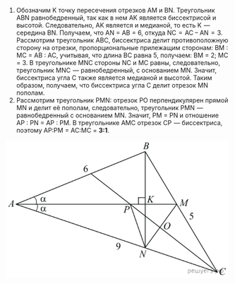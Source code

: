 1) Обозначим K точку пересечения отрезков AM и BN. Треугольник ABN равнобедренный, так как в нем AK является биссектрисой и высотой. Следовательно, AK является и медианой, то есть K  — середина BN. Получаем, что AN = AB = 6, откуда NC  =  AC − AN  =  3. Рассмотрим треугольник ABC, биссектриса делит противоположную сторону на отрезки, пропорциональные прилежащим сторонам: BM : MC = AB : AC, учитывая, что длина BC равна 5, получаем: BM = 2; MC = 3. В треугольнике MNC стороны NC и MC равны, следовательно, треугольник MNC  — равнобедренный, с основанием MN. Значит, биссектриса угла C также является медианой и высотой. Таким образом, получаем, что биссектриса угла С делит отрезок MN пополам.
2) Рассмотрим треугольник PMN: отрезок PO перпендикулярен прямой MN и делит её пополам, следовательно, треугольник PMN  — равнобедренный с основанием MN. Значит, PM = PN и отношение AP : PN = AP : PM. В треугольнике AMC отрезок CP  — биссектриса, поэтому AP:PM = AC:MC = **3:1**.

![](solution.svg)
